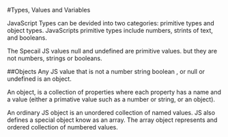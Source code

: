#Types, Values and Variables


JavaScript Types can be devided into two categories: primitive types and object types. 
JavaScripts primitive types include numbers, strints of text,
and booleans. 

The Specail JS values null and undefined are primitive values. but they are not numbers, strings or booleans. 

##Objects
Any JS value that is not a number string boolean , or null or undefined is an object. 

An object, is a collection of properties where each property has a name and a value (either a primative value such as a number or string, or an object).

An ordinary JS object is an unordered collection of named values. JS also defines a special object know as an array. 
The array object represents and ordered collection of numbered values. 

